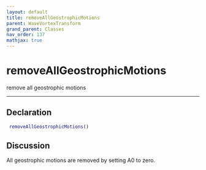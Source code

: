 ```yaml
---
layout: default
title: removeAllGeostrophicMotions
parent: WaveVortexTransform
grand_parent: Classes
nav_order: 137
mathjax: true
---
```


#  removeAllGeostrophicMotions

remove all geostrophic motions


---

## Declaration
```matlab
 removeAllGeostrophicMotions()
```
## Discussion

  All geostrophic motions are removed by setting A0 to zero.
    
